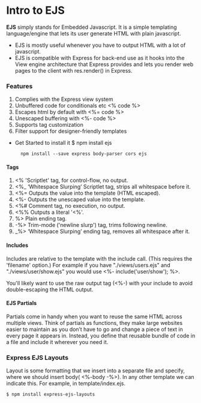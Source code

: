 # Intro to EJS
**EJS** simply stands for Embedded Javascript. It is a simple templating language/engine that lets its user generate HTML with plain javascript.

- EJS is mostly useful whenever you have to output HTML with a lot of javascript.
- EJS is compatible with Express for back-end use as it hooks into the View engine architecture that Express provides and lets you render web pages to the client with res.render() in Express.

### Features
1. Complies with the Express view system
2. Unbuffered code for conditionals etc <% code %>
3. Escapes html by default with <%= code %>
4. Unescaped buffering with <%- code %>
5. Supports tag customization
6. Filter support for designer-friendly templates

- Get Started
to install it
        $ npm install ejs

        npm install --save express body-parser cors ejs

#### Tags
1. <% 'Scriptlet' tag, for control-flow, no output.
2. <%_ ‘Whitespace Slurping’ Scriptlet tag, strips all whitespace before it.
3. <%= Outputs the value into the template (HTML escaped).
4. <%- Outputs the unescaped value into the template.
5. <%# Comment tag, no execution, no output.
6. <%% Outputs a literal '<%'.
7. %> Plain ending tag.
8. -%> Trim-mode ('newline slurp') tag, trims following newline.
9. _%> ‘Whitespace Slurping’ ending tag, removes all whitespace after it.

#### Includes
Includes are relative to the template with the include call. (This requires the 'filename' option.) For example if you have "./views/users.ejs" and "./views/user/show.ejs" you would use <%- include('user/show'); %>.

You'll likely want to use the raw output tag (<%-) with your include to avoid double-escaping the HTML output.

#### EJS Partials 
Partials come in handy when you want to reuse the same HTML across multiple views. Think of partials as functions, they make large websites easier to maintain as you don’t have to go and change a piece of text in every page it appears in. Instead, you define that reusable bundle of code in a file and include it wherever you need it.

### Express EJS Layouts
Layout is some formatting that we insert into a separate file and specify, where we should insert body( <%-body -%>). In any other template we can indicate this. For example, in template/index.ejs. 

    $ npm install express-ejs-layouts

